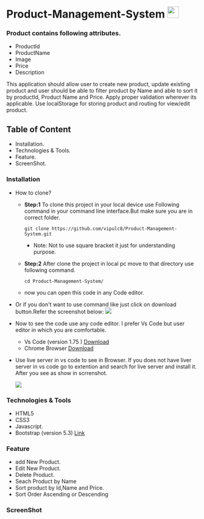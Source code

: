 # Product-Management-System <img src="https://img.icons8.com/color/512/javascript.png" width="30px" height="30px"/>
### Product contains following attributes.
 - ProductId
 - ProductName
 - Image
 - Price
 - Description

This application should allow user to create new product, update existing product and user should be able to filter product by Name and able to sort it by productId, Product Name and Price. Apply proper validation wherever its applicable. Use localStorage for storing product and routing for view/edit product.

## Table of Content

- Installation.
- Technologies & Tools.
- Feature. 
- ScreenShot.

### Installation
  
  - How to clone?
    - **Step:1** To clone this project in your local device use Following command in your command line interface.But make
      sure you are in correct folder.
      
      ```
      git clone https://github.com/vipulc8/Product-Management-System.git
      ```
      - Note: Not to use square bracket it just for understanding purpose.
      
    - **Step:2** After clone the project in local pc move to that directory use following command.
      
      ```
      cd Product-Management-System/
      ```
    - now you can open this code in any Code editor.
    
  - Or if you don't want to use command like just click on download button.Refer the screenshot below:
        ![](https://www.linkpicture.com/q/download_116.jpg)

  - Now to see the code use any code editor. I prefer Vs Code but user editor in which you are comfortable.
    * Vs Code (version 1.75 ) [Download](https://code.visualstudio.com/)
    * Chrome Browser [Download](https://www.google.com/intl/en_in/chrome/)
    
  - Use live server in vs code to see in Browser. If you does not have liver server in vs code go to extention and search for live server and install it. After you see as show in scrrenshot.
    
    ![](https://www.linkpicture.com/q/Screenshot-from-2023-02-17-12-30-42.png)

### Technologies & Tools

- HTML5
- CSS3
- Javascript.
- Bootstrap (version 5.3) [Link](https://getbootstrap.com/) 

### Feature
  - add New Product.
  - Edit New Product.
  - Delete Product.
  - Seach Product by Name
  - Sort product by Id,Name and Price.
  - Sort Order Ascending or Descending
  
### ScreenShot 
